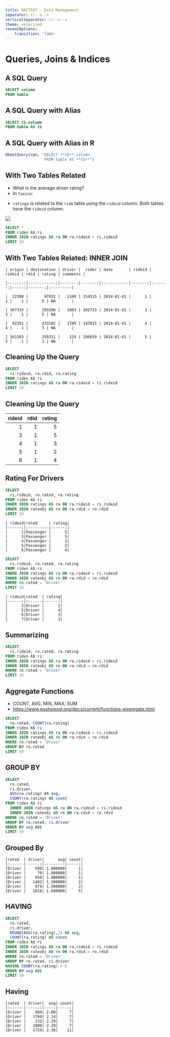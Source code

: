 ```yaml
---
title: BAIT507 - Data Management
separator: <!--s-->
verticalSeparator: <!--v-->
theme: solarized
revealOptions:
    transition: 'fade'
---
```


# Queries, Joins & Indices

<!--v-->

## A SQL Query

```sql
SELECT column
FROM table
```

<!--v-->

## A SQL Query with Alias

```sql
SELECT tb.column
FROM table AS tb
```

<!--v-->

## A SQL Query with Alias in R

```r
dbGetQuery(con, "SELECT **tb**.column
                 FROM table AS **tb**")
```

<!--v-->

## With Two Tables Related

*  What is the average driver rating?
*  In `taxico`:
  - `ratings` is related to the `ride` table using the `rideid` column.  Both tables have the `rideid` column.

<!--v-->

<img src=images/rating_links.svg>

```sql
SELECT *
FROM rides AS ri
INNER JOIN ratings AS ra ON ra.rideid = ri.rideid
LIMIT 10
```
<!--v-->

## With Two Tables Related: INNER JOIN
```
| origin | destination | driver |  rider | date       | rideid | rideid | rdid | rating | comments |

|-------:|------------:|-------:|-------:|:-----------|-------:|-------:|-----:|-------:|:---------|

|  32398 |       97031 |   1349 | 154515 | 2014-01-01 |      1 |      1 |    1 |      5 | NA       |

| 367333 |      393206 |   1803 | 102723 | 2014-01-01 |      3 |      3 |    1 |      5 | NA       |

|  92351 |      433182 |   1789 | 147015 | 2014-01-01 |      4 |      4 |    1 |      3 | NA       |

| 361263 |      259311 |    124 | 196659 | 2014-01-01 |      5 |      5 |    1 |      2 | NA       |
```
<!--v-->

## Cleaning Up the Query

```sql
SELECT
  ri.rideid, ra.rdid, ra.rating
FROM rides AS ri
INNER JOIN ratings AS ra ON ra.rideid = ri.rideid
LIMIT 10
```

<!--v-->

## Cleaning Up the Query

| rideid| rdid| rating|
|------:|----:|------:|
|      1|    1|      5|
|      3|    1|      5|
|      4|    1|      3|
|      5|    1|      2|
|      6|    1|      4|

<!--v-->

## Rating For Drivers

```sql
SELECT
  ri.rideid, ro.rated, ra.rating
FROM rides AS ri
INNER JOIN ratings AS ra ON ra.rideid = ri.rideid
INNER JOIN rateobj AS ro ON ra.rdid = ro.rdid
LIMIT 10
```

<!--v-->

```
| rideid|rated     | rating|
|------:|:---------|------:|
|      1|Passenger |      5|
|      3|Passenger |      5|
|      4|Passenger |      3|
|      5|Passenger |      2|
|      6|Passenger |      4|
```

<!--v-->

```sql
SELECT
  ri.rideid, ro.rated, ra.rating
FROM rides AS ri
INNER JOIN ratings AS ra ON ra.rideid = ri.rideid
INNER JOIN rateobj AS ro ON ra.rdid = ro.rdid
WHERE ro.rated = 'Driver'
LIMIT 10
```

<!--v-->

```
| rideid|rated  | rating|
|------:|:------|------:|
|      3|Driver |      2|
|      5|Driver |      4|
|      6|Driver |      3|
|      7|Driver |      3|
```

<!--s-->

## Summarizing

```sql
SELECT
  ri.rideid, ro.rated, ra.rating
FROM rides AS ri
INNER JOIN ratings AS ra ON ra.rideid = ri.rideid
INNER JOIN rateobj AS ro ON ra.rdid = ro.rdid
WHERE ro.rated = 'Driver'
LIMIT 10
```

<!--v-->

## Aggregate Functions

* COUNT, AVG, MIN, MAX, SUM
* https://www.postgresql.org/docs/current/functions-aggregate.html

```sql
SELECT
  ro.rated, COUNT(ra.rating)
FROM rides AS ri
INNER JOIN ratings AS ra ON ra.rideid = ri.rideid
INNER JOIN rateobj AS ro ON ra.rdid = ro.rdid
WHERE ro.rated = 'Driver'
GROUP BY ro.rated
LIMIT 10
```

<!--v-->

## GROUP BY

```sql
SELECT
  ro.rated,
  ri.driver,
  AVG(ra.rating) AS avg,
  COUNT(ra.rating) AS count
FROM rides AS ri
  INNER JOIN ratings AS ra ON ra.rideid = ri.rideid
  INNER JOIN rateobj AS ro ON ra.rdid = ro.rdid
WHERE ro.rated = 'Driver'
GROUP BY ro.rated, ri.driver
ORDER BY avg ASC
LIMIT 10
```

<!--v-->

## Grouped By

```
|rated  | driver|      avg| count|
|:------|------:|--------:|-----:|
|Driver |    598| 1.000000|     1|
|Driver |     70| 1.000000|     1|
|Driver |    950| 1.000000|     1|
|Driver |   1402| 1.500000|     2|
|Driver |    979| 1.500000|     2|
|Driver |   1010| 1.600000|     5|
```
<!--v-->

## HAVING

```sql
SELECT
  ro.rated,
  ri.driver,
  ROUND(AVG(ra.rating),2) AS avg,
  COUNT(ra.rating) AS count
FROM rides AS ri
INNER JOIN ratings AS ra ON ra.rideid = ri.rideid
INNER JOIN rateobj AS ro ON ra.rdid = ro.rdid
WHERE ro.rated = 'Driver'
GROUP BY ro.rated, ri.driver
HAVING COUNT(ra.rating) > 6
ORDER BY avg ASC
LIMIT 10
```

<!--v-->

## Having

```
|rated  | driver|  avg| count|
|:------|------:|----:|-----:|
|Driver |    984| 2.00|     7|
|Driver |   1760| 2.14|     7|
|Driver |    232| 2.29|     7|
|Driver |   1909| 2.29|     7|
|Driver |   1724| 2.36|    11|
```
